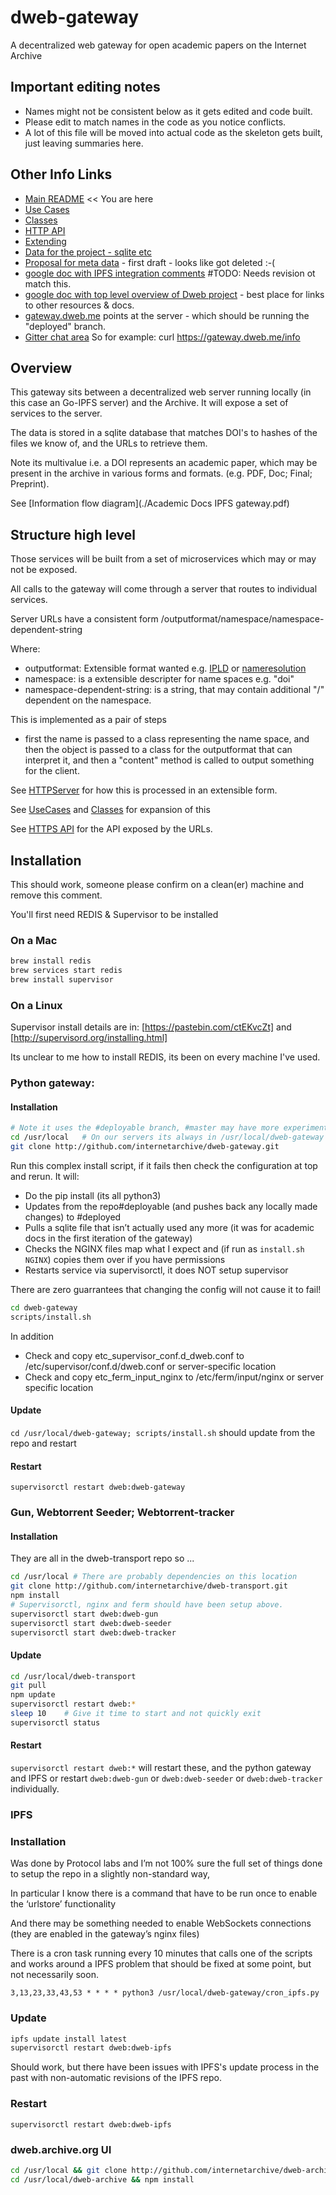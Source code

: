 
# dweb-gateway
A decentralized web gateway for open academic papers on the Internet Archive

## Important editing notes
* Names might not be consistent below as it gets edited and code built.
* Please edit to match names in the code as you notice conflicts.
* A lot of this file will be moved into actual code as the skeleton gets built, just leaving summaries here.

## Other Info Links

* [Main README](./README.md) << You are here
* [Use Cases](./Usecases.md)
* [Classes](./Classes.md)
* [HTTP API](./HTTPAPI.md)
* [Extending](./Extending.md)
* [Data for the project - sqlite etc](https://archive.org/download/ia_papers_manifest_20170919)
* [Proposal for meta data](./MetaData.md) - first draft - looks like got deleted :-(
* [google doc with IPFS integration comments](https://docs.google.com/document/d/1kqETK1kmvbdgApCMQEfmajBdHzqiNTB-TSbJDePj0hM/edit#heading=h.roqqzmshx7ww) #TODO: Needs revision ot match this.
* [google doc with top level overview of Dweb project](https://docs.google.com/document/d/1-lI352gV_ma5ObAO02XwwyQHhqbC8GnAaysuxgR2dQo/edit) - best place for links to other resources & docs.
* [gateway.dweb.me](https://gateway.dweb.me) points at the server - which should be running the "deployed" branch. 
* [Gitter chat area](https://gitter.im/ArchiveExperiments/Lobby)
So for example: curl https://gateway.dweb.me/info

## Overview

This gateway sits between a decentralized web server running locally 
(in this case an Go-IPFS server) and the Archive. 
It will expose a set of services to the server. 

The data is stored in a sqlite database that matches DOI's to hashes of the files we know of, 
and the URLs to retrieve them. 

Note its multivalue i.e. a DOI represents an academic paper, which may be present in the archive in 
various forms and formats. (e.g. PDF, Doc; Final; Preprint). 

See [Information flow diagram](./Academic Docs IPFS gateway.pdf)

## Structure high level

Those services will be built from a set of microservices which may or may not be exposed.

All calls to the gateway will come through a server that routes to individual services.

Server URLs have a consistent form 
/outputformat/namespace/namespace-dependent-string

Where:
* outputformat:  Extensible format wanted e.g. [IPLD](#IPLD) or [nameresolution](#nameresolution)
* namespace: is a extensible descripter for name spaces e.g. "doi"
* namespace-dependent-string: is a string, that may contain additional "/" dependent on the namespace.

This is implemented as a pair of steps 
- first the name is passed to a class representing the name space, 
and then the object is passed to a class for the outputformat that can interpret it,
and then a "content" method is called to output something for the client.

See [HTTPServer](httpserver) for how this is processed in an extensible form.

See [UseCases](./Usecases.md) and [Classes](./Classes.md) for expansion of this

See [HTTPS API](./HTTPSAPI.md) for the API exposed by the URLs.

## Installation

This should work, someone please confirm on a clean(er) machine and remove this comment.

You'll first need REDIS & Supervisor to be installed
### On a Mac
```bash
brew install redis
brew services start redis
brew install supervisor
```

### On a Linux

Supervisor install details are in: [https://pastebin.com/ctEKvcZt] and [http://supervisord.org/installing.html]
  
Its unclear to me how to install REDIS, its been on every machine I've used.

### Python gateway: 
#### Installation
```bash
# Note it uses the #deployable branch, #master may have more experimental features. 
cd /usr/local   # On our servers its always in /usr/local/dweb-gateway and there may be dependencies on this
git clone http://github.com/internetarchive/dweb-gateway.git

```
Run this complex install script, if it fails then check the configuration at top and rerun. It will:

* Do the pip install (its all python3)
* Updates from the repo#deployable (and pushes back any locally made changes) to #deployed
* Pulls a sqlite file that isn’t actually used any more (it was for academic docs in the first iteration of the gateway)
* Checks the NGINX files map what I expect and (if run as `install.sh NGINX`) copies them over if you have permissions
* Restarts service via supervisorctl, it does NOT setup supervisor 

There are zero guarrantees that changing the config will not cause it to fail! 
```bash
cd dweb-gateway
scripts/install.sh 
```
In addition 
* Check and copy etc_supervisor_conf.d_dweb.conf to /etc/supervisor/conf.d/dweb.conf or server-specific location
* Check and copy etc_ferm_input_nginx to /etc/ferm/input/nginx or server specific location

#### Update
`cd /usr/local/dweb-gateway; scripts/install.sh` 
should update from the repo and restart

#### Restart
`supervisorctl restart dweb:dweb-gateway`

### Gun, Webtorrent Seeder; Webtorrent-tracker
#### Installation
They are all in the dweb-transport repo so ... 
```bash
cd /usr/local # There are probably dependencies on this location
git clone http://github.com/internetarchive/dweb-transport.git
npm install
# Supervisorctl, nginx and ferm should have been setup above.
supervisorctl start dweb:dweb-gun
supervisorctl start dweb:dweb-seeder
supervisorctl start dweb:dweb-tracker
```
#### Update
```bash
cd /usr/local/dweb-transport
git pull
npm update
supervisorctl restart dweb:*
sleep 10    # Give it time to start and not quickly exit
supervisorctl status
```

#### Restart
`supervisorctl restart dweb:*` will restart these, and the python gateway and IPFS 
or restart `dweb:dweb-gun` or `dweb:dweb-seeder` or `dweb:dweb-tracker` individually.

### IPFS
### Installation
Was done by Protocol labs and I’m not 100% sure the full set of things done to setup the repo in a slightly non-standard way,

In particular I know there is a command that have to be run once to enable the ‘urlstore’ functionality

And there may be something needed to enable WebSockets connections (they are enabled in the gateway’s nginx files)

There is a cron task running every 10 minutes that calls one of the scripts and works around a IPFS problem that should be fixed at some point, but not necessarily soon.
```
3,13,23,33,43,53 * * * * python3 /usr/local/dweb-gateway/cron_ipfs.py
```

### Update 
```bash
ipfs update install latest
supervisorctl restart dweb:dweb-ipfs
```
Should work, but there have been issues with IPFS's update process in the past with non-automatic revisions of the IPFS repo. 

### Restart
```
supervisorctl restart dweb:dweb-ipfs
```

### dweb.archive.org UI
```bash
cd /usr/local && git clone http://github.com/internetarchive/dweb-archive.git
cd /usr/local/dweb-archive && npm install
```